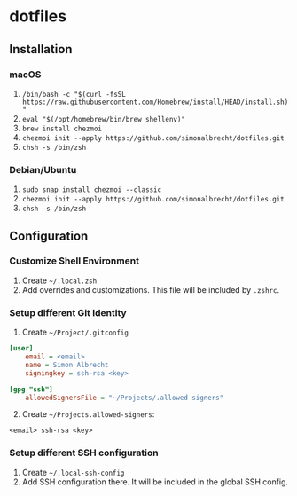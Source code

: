 # dotfiles

## Installation
### macOS
1. `/bin/bash -c "$(curl -fsSL https://raw.githubusercontent.com/Homebrew/install/HEAD/install.sh)"`
2. `eval "$(/opt/homebrew/bin/brew shellenv)"`
3. `brew install chezmoi`
4. `chezmoi init --apply https://github.com/simonalbrecht/dotfiles.git`
5. `chsh -s /bin/zsh`

### Debian/Ubuntu
1. `sudo snap install chezmoi --classic`
2. `chezmoi init --apply https://github.com/simonalbrecht/dotfiles.git`
3. `chsh -s /bin/zsh`

## Configuration
### Customize Shell Environment
1. Create `~/.local.zsh`
2. Add overrides and customizations. This file will be included by `.zshrc`.

### Setup different Git Identity
1. Create `~/Project/.gitconfig`

```ini
[user]
	email = <email>
	name = Simon Albrecht
	signingkey = ssh-rsa <key>

[gpg "ssh"]
	allowedSignersFile = "~/Projects/.allowed-signers"
```

2. Create `~/Projects.allowed-signers`:

```
<email> ssh-rsa <key>
```

### Setup different SSH configuration
1. Create `~/.local-ssh-config`
2. Add SSH configuration there. It will be included in the global SSH config.